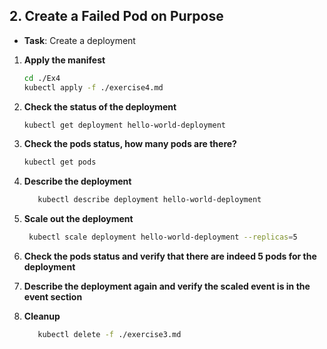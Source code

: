 ## 2. **Create a Failed Pod on Purpose**

- **Task**: Create a deployment

1. **Apply the manifest**
   ```bash
   cd ./Ex4
   kubectl apply -f ./exercise4.md
   ```
2. **Check the status of the deployment**
   ```bash
   kubectl get deployment hello-world-deployment
   ```

3. **Check the pods status, how many pods are there?**
   ```bash
   kubectl get pods 
   ```
4. **Describe the deployment**
   ```bash
      kubectl describe deployment hello-world-deployment
   ```
5. **Scale out the deployment**
   ```bash
    kubectl scale deployment hello-world-deployment --replicas=5
   ```
6. **Check the pods status and verify that there are indeed 5 pods for the deployment**
7. **Describe the deployment again and verify the scaled event is in the event section**
7. **Cleanup**
   ```bash
      kubectl delete -f ./exercise3.md
   ```